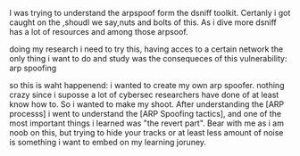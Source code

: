 I was trying to understand the  arpspoof form the dsniff toolkit. Certanly i got caught on the ,shoudl we say,nuts and bolts of this. As i dive more dsniff has a lot of resources and among those arpsoof. 

doing my research i need to try this, having acces to a certain network the only thing i want to do and study was the consequeces of this vulnerability: arp spoofing

so this is waht happenend: i wanted to create my own arp spoofer. nothing crazy since i suposse a lot of cybersec researchers have done of at least know how to. So i wanted to make my shoot. 
After understanding the [ARP processs] i went to understand the [ARP Spoofing tactics], and one of the most important things i learned was "the revert part". Bear with me as i am noob on this, but trying to hide your tracks or at least less amount of noise is something i want to embed on my learning joruney.
